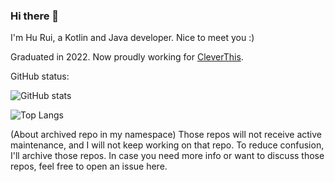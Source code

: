 ### Hi there 👋

I'm Hu Rui, a Kotlin and Java developer. Nice to meet you :)

Graduated in 2022. Now proudly working for [CleverThis](https://cleverthis.com).

GitHub status:

![GitHub stats](https://github-readme-stats.vercel.app/api?username=hurui200320&show_icons=true&theme=tokyonight)

![Top Langs](https://github-readme-stats.vercel.app/api/top-langs/?username=hurui200320&hide=VHDL,coq,stata,HTML)

(About archived repo in my namespace) Those repos will not receive active maintenance, and I will not keep working on that repo. To reduce confusion, I'll archive those repos. In case you need more info or want to discuss those repos, feel free to open an issue here.
